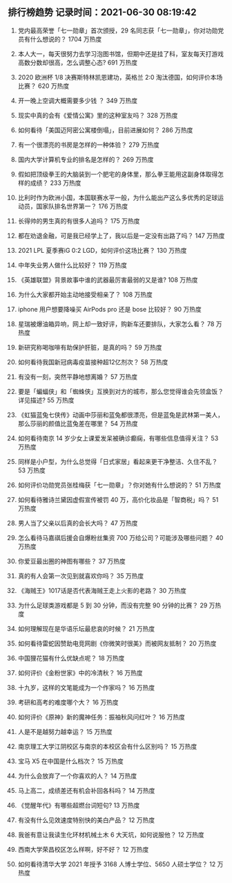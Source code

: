 
## 排行榜趋势 记录时间：2021-06-30 08:19:42
  
  1. 党内最高荣誉「七一勋章」首次颁授，29 名同志获「七一勋章」，你对功勋党员有什么想说的？ 1704 万热度
    
  2. 本人大一，每天很努力去学习泡图书馆，但期中还是挂了科，室友每天打游戏高数分数却很高，怎么调整心态? 691 万热度
    
  3. 2020 欧洲杯 1/8 决赛斯特林凯恩建功，英格兰 2:0 淘汰德国，如何评价本场比赛？ 620 万热度
    
  4. 开一晚上空调大概需要多少钱 ？ 349 万热度
    
  5. 现实中真的会有《爱情公寓》里的这种室友吗？ 328 万热度
    
  6. 如何看待「美国迈阿密公寓楼倒塌」，目前进展如何？ 286 万热度
    
  7. 有一个很漂亮的书房是怎样的一种体验？ 279 万热度
    
  8. 国内大学计算机专业的排名是怎样的？ 269 万热度
    
  9. 假如把顶级拳王的大脑装到一个肥宅的身体里，那么拳王能用这副身体取得怎样的成绩？ 233 万热度
    
  10. 比利时作为欧洲小国，本国联赛水平一般，为什么能出产这么多优秀的足球运动员，国家队排名世界第一？ 176 万热度
    
  11. 长得帅的男生真的有很多人追吗？ 175 万热度
    
  12. 都在劝退金融，可是我已经学上了，我以后是一定没有出路了吗？ 147 万热度
    
  13. 2021 LPL 夏季赛iG 0:2 LGD，如何评价这场比赛？ 130 万热度
    
  14. 中年失业男人做什么比较好？ 119 万热度
    
  15. 《英雄联盟》背景故事中谁的武器最厉害最弱的又是谁? 108 万热度
    
  16. 为什么大家都开始主动地接受相亲了？ 108 万热度
    
  17. iphone 用户想要降噪买 AirPods pro 还是 bose 比较好？ 90 万热度
    
  18. 星瑞被爆油箱异响，网上却一致好评，购新车还要排队，大家怎么看？ 78 万热度
    
  19. 新研究称喝咖啡有助保护肝脏，是真的吗？ 59 万热度
    
  20. 如何看待我国新冠病毒疫苗接种超12亿剂次？ 58 万热度
    
  21. 有没有一刻，突然平静地想离婚？ 57 万热度
    
  22. 要是「蝙蝠侠」和「蜘蛛侠」互换到对方的城市，那么您觉得谁会先领盒饭？详见描述? 55 万热度
    
  23. 《虹猫蓝兔七侠传》动画中莎丽和蓝兔都很漂亮，但是蓝兔是武林第一美人，那么莎丽的颜值比蓝兔差在哪里？ 54 万热度
    
  24. 如何看待南京 14 岁少女上课爱发呆被确诊癫痫，有哪些信息值得关注？ 53 万热度
    
  25. 同样是小户型，为什么总觉得「日式家居」看起来更干净整洁、久住不乱？ 53 万热度
    
  26. 如何评价功勋党员张桂梅获「七一勋章」？你对她有什么想说的？ 51 万热度
    
  27. 如何看待雅诗兰黛因虚假宣传被罚 40 万，高价化妆品是「智商税」吗？ 51 万热度
    
  28. 男人当了父亲以后真的会长大吗？ 47 万热度
    
  29. 怎么看待马嘉祺后援会自爆粉丝集资 700 万给公司？可能涉及哪些问题？ 40 万热度
    
  30. 你爱豆最出圈的神图有哪些？ 37 万热度
    
  31. 真的有人会第一次见到就喜欢你吗？ 35 万热度
    
  32. 《海贼王》1017话是否代表海贼王走上火影的老路？ 30 万热度
    
  33. 为什么足球类游戏都是 5 到 30 分钟，而没有完整 90 分钟的比赛？ 29 万热度
    
  34. 如何理解现在是华语乐坛最悲哀的时候？ 21 万热度
    
  35. 如何看待雷蛇因赞助电竞网剧《你微笑时很美》而被网友抵制？ 20 万热度
    
  36. 中国狸花猫有什么优缺点呢？ 18 万热度
    
  37. 如何评价《金粉世家》中的冷清秋？ 16 万热度
    
  38. 十九岁，这样的文笔能成为一个作家吗？ 16 万热度
    
  39. 考研和高考的难度哪个大？ 16 万热度
    
  40. 如何评价《原神》新的魔神任务：振袖秋风问红叶？ 16 万热度
    
  41. 人是不是越努力越幸运？ 15 万热度
    
  42. 南京理工大学江阴校区与南京的本校区会有什么区别吗？ 15 万热度
    
  43. 宝马 X5 在中国是什么档次？ 15 万热度
    
  44. 为什么会放弃了一个你喜欢的人？ 14 万热度
    
  45. 马上高二，成绩差还有机会补回各科吗？ 14 万热度
    
  46. 《觉醒年代》有哪些超燃台词短句? 13 万热度
    
  47. 有没有什么见效速度特别快的美白产品？ 12 万热度
    
  48. 我爸有意让我读生化环材机械土木 6 大天坑，如何说服他？ 12 万热度
    
  49. 西南大学荣昌校区怎么样啊，好不好？ 12 万热度
    
  50. 如何看待清华大学 2021 年授予 3168 人博士学位、5650 人硕士学位？ 12 万热度
    